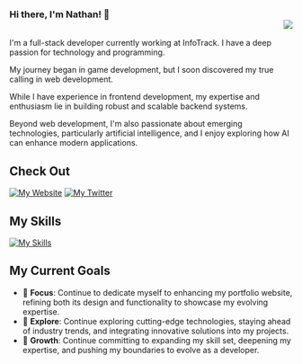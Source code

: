 ### Hi there, I'm Nathan! 👋 <div align='right'>![](https://komarev.com/ghpvc/?username=creeds1996&color=blue)</div>

I'm a full-stack developer currently working at InfoTrack. I have a deep passion for technology and programming.

My journey began in game development, but I soon discovered my true calling in web development.

While I have experience in frontend development, my expertise and enthusiasm lie in building robust and scalable backend systems.

Beyond web development, I'm also passionate about emerging technologies, particularly artificial intelligence, and I enjoy exploring how AI can enhance modern applications.

## Check Out
[![My Website](https://img.shields.io/badge/my%20website-1b3850?style=for-the-badge&logo=about.me)](https://nathwebdev.com/) [![My Twitter](https://img.shields.io/badge/twitter/x-1b3850?style=for-the-badge&logo=x)](https://x.com/NathWebDev)

## My Skills
[![My Skills](https://skillicons.dev/icons?i=cs,dotnet,html,css,js,ts,py,react,docker,git,github)](https://skillicons.dev)

## My Current Goals
- 🎯 **Focus**: Continue to dedicate myself to enhancing my portfolio website, refining both its design and functionality to showcase my evolving expertise.
- 🔭 **Explore**: Continue exploring cutting-edge technologies, staying ahead of industry trends, and integrating innovative solutions into my projects.
- 🌱 **Growth**: Continue committing to expanding my skill set, deepening my expertise, and pushing my boundaries to evolve as a developer.

